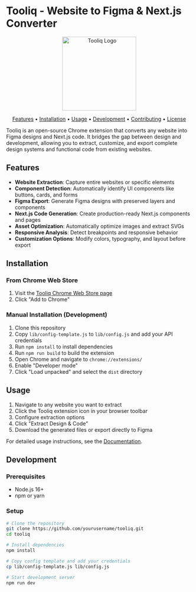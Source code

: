 # Tooliq - Website to Figma & Next.js Converter

<p align="center">
  <img src="docs/images/tooliq-logo.png" alt="Tooliq Logo" width="200"/>
</p>

<p align="center">
  <a href="#features">Features</a> •
  <a href="#installation">Installation</a> •
  <a href="#usage">Usage</a> •
  <a href="#development">Development</a> •
  <a href="#contributing">Contributing</a> •
  <a href="#license">License</a>
</p>

Tooliq is an open-source Chrome extension that converts any website into Figma designs and Next.js code. It bridges the gap between design and development, allowing you to extract, customize, and export complete design systems and functional code from existing websites.

## Features

- **Website Extraction**: Capture entire websites or specific elements
- **Component Detection**: Automatically identify UI components like buttons, cards, and forms
- **Figma Export**: Generate Figma designs with preserved layers and components
- **Next.js Code Generation**: Create production-ready Next.js components and pages
- **Asset Optimization**: Automatically optimize images and extract SVGs
- **Responsive Analysis**: Detect breakpoints and responsive behavior
- **Customization Options**: Modify colors, typography, and layout before export

## Installation

### From Chrome Web Store
1. Visit the [Tooliq Chrome Web Store page](https://chrome.google.com/webstore/detail/tooliq/your-extension-id)
2. Click "Add to Chrome"

### Manual Installation (Development)
1. Clone this repository
2. Copy `lib/config-template.js` to `lib/config.js` and add your API credentials
3. Run `npm install` to install dependencies
4. Run `npm run build` to build the extension
5. Open Chrome and navigate to `chrome://extensions/`
6. Enable "Developer mode"
7. Click "Load unpacked" and select the `dist` directory

## Usage

1. Navigate to any website you want to extract
2. Click the Tooliq extension icon in your browser toolbar
3. Configure extraction options
4. Click "Extract Design & Code"
5. Download the generated files or export directly to Figma

For detailed usage instructions, see the [Documentation](docs/USAGE.md).

## Development

### Prerequisites
- Node.js 16+
- npm or yarn

### Setup
```bash
# Clone the repository
git clone https://github.com/yourusername/tooliq.git
cd tooliq

# Install dependencies
npm install

# Copy config template and add your credentials
cp lib/config-template.js lib/config.js

# Start development server
npm run dev
